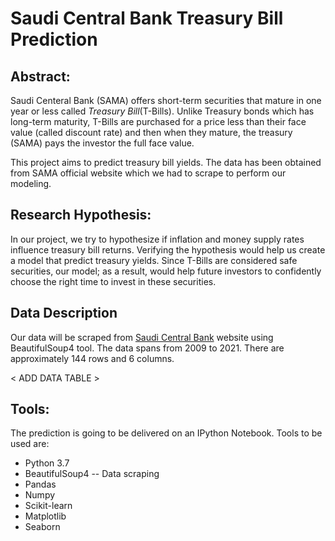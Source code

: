 # Saudi Central Bank Treasury Bill Prediction

## Abstract:
Saudi Centeral Bank (SAMA) offers short-term securities that mature in one year or less called *Treasury Bill*(T-Bills).
Unlike Treasury bonds which has long-term maturity, T-Bills are purchased for a price less than their face value (called discount rate) and then when they mature, the treasury (SAMA) pays the investor the full face value.

This project aims to predict treasury bill yields. The data has been obtained from SAMA official website which we had to scrape to perform our modeling.

## Research Hypothesis:
In our project, we try to hypothesize if inflation and money supply rates influence treasury bill returns. Verifying the hypothesis would help us create a model that predict treasury yields.
Since T-Bills are considered safe securities, our model; as a result, would help future investors to confidently choose the right time to invest in these securities.

## Data Description
Our data will be scraped from [Saudi Central Bank](https://www.sama.gov.sa/en-US/FinExc/Pages/default.aspx) website using BeautifulSoup4 tool. The data spans from 2009 to 2021. There are approximately 144 rows and 6 columns.

< ADD DATA TABLE >

## Tools:
The prediction is going to be delivered on an IPython Notebook. Tools to be used are:
* Python 3.7
* BeautifulSoup4 -- Data scraping
* Pandas
* Numpy
* Scikit-learn
* Matplotlib
* Seaborn
